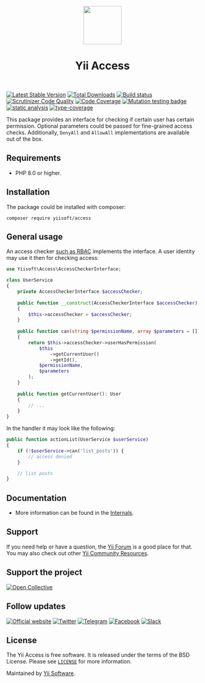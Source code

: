 <p align="center">
    <a href="https://github.com/yiisoft" target="_blank">
        <img src="https://yiisoft.github.io/docs/images/yii_logo.svg" height="100px">
    </a>
    <h1 align="center">Yii Access</h1>
    <br>
</p>

[![Latest Stable Version](https://poser.pugx.org/yiisoft/access/v/stable.png)](https://packagist.org/packages/yiisoft/access)
[![Total Downloads](https://poser.pugx.org/yiisoft/access/downloads.png)](https://packagist.org/packages/yiisoft/access)
[![Build status](https://github.com/yiisoft/access/workflows/build/badge.svg)](https://github.com/yiisoft/access/actions?query=workflow%3Abuild)
[![Scrutinizer Code Quality](https://scrutinizer-ci.com/g/yiisoft/access/badges/quality-score.png?b=master)](https://scrutinizer-ci.com/g/yiisoft/access/?branch=master)
[![Code Coverage](https://scrutinizer-ci.com/g/yiisoft/access/badges/coverage.png?b=master)](https://scrutinizer-ci.com/g/yiisoft/access/?branch=master)
[![Mutation testing badge](https://img.shields.io/endpoint?style=flat&url=https%3A%2F%2Fbadge-api.stryker-mutator.io%2Fgithub.com%2Fyiisoft%2Faccess%2Fmaster)](https://dashboard.stryker-mutator.io/reports/github.com/yiisoft/access/master)
[![static analysis](https://github.com/yiisoft/access/workflows/static%20analysis/badge.svg)](https://github.com/yiisoft/access/actions?query=workflow%3A%22static+analysis%22)
[![type-coverage](https://shepherd.dev/github/yiisoft/access/coverage.svg)](https://shepherd.dev/github/yiisoft/access)

This package provides an interface for checking if certain user has certain permission. Optional parameters could be passed
for fine-grained access checks. Additionally, `DenyAll` and `AllowAll` implementations are available out of the box.

## Requirements

- PHP 8.0 or higher.

## Installation

The package could be installed with composer:

```shell
composer require yiisoft/access
```

## General usage

An access checker [such as RBAC](https://github.com/yiisoft/rbac) implements the interface. A user identity may use it
then for checking access:

```php
use Yiisoft\Access\AccessCheckerInterface;

class UserService
{
    private AccessCheckerInterface $accessChecker;
    
    public function __construct(AccessCheckerInterface $accessChecker)
    {
        $this->accessChecker = $accessChecker;
    }
    
    public function can(string $permissionName, array $parameters = []): bool
    {
        return $this->accessChecker->userHasPermission(
            $this
                ->getCurrentUser()
                ->getId(),
            $permissionName,
            $parameters
        );
    }
    
    public function getCurrentUser(): User
    {
        // ...
    }
}
```

In the handler it may look like the following:

```php
public function actionList(UserService $userService)
{
    if (!$userService->can('list_posts')) {
        // access denied
    }

    // list posts
}
```

## Documentation

- More information can be found in the [Internals](docs/internals.md).

## Support

If you need help or have a question, the [Yii Forum](https://forum.yiiframework.com/c/yii-3-0/63) is a good place for that.
You may also check out other [Yii Community Resources](https://www.yiiframework.com/community).

## Support the project

[![Open Collective](https://img.shields.io/badge/Open%20Collective-sponsor-7eadf1?logo=open%20collective&logoColor=7eadf1&labelColor=555555)](https://opencollective.com/yiisoft)

## Follow updates

[![Official website](https://img.shields.io/badge/Powered_by-Yii_Framework-green.svg?style=flat)](https://www.yiiframework.com/)
[![Twitter](https://img.shields.io/badge/twitter-follow-1DA1F2?logo=twitter&logoColor=1DA1F2&labelColor=555555?style=flat)](https://twitter.com/yiiframework)
[![Telegram](https://img.shields.io/badge/telegram-join-1DA1F2?style=flat&logo=telegram)](https://t.me/yii3en)
[![Facebook](https://img.shields.io/badge/facebook-join-1DA1F2?style=flat&logo=facebook&logoColor=ffffff)](https://www.facebook.com/groups/yiitalk)
[![Slack](https://img.shields.io/badge/slack-join-1DA1F2?style=flat&logo=slack)](https://yiiframework.com/go/slack)

## License

The Yii Access is free software. It is released under the terms of the BSD License.
Please see [`LICENSE`](./LICENSE.md) for more information.

Maintained by [Yii Software](https://www.yiiframework.com/).
